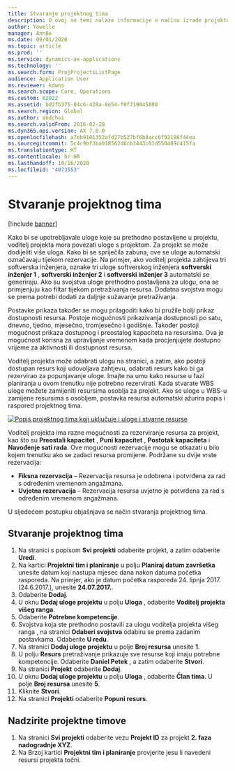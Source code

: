 ```yaml
---
title: Stvaranje projektnog tima
description: U ovoj se temi nalaze informacije o načinu izrade projektnih timova i upravljanja njima.
author: Yowelle
manager: AnnBe
ms.date: 09/01/2020
ms.topic: article
ms.prod: ''
ms.service: dynamics-ax-applications
ms.technology: ''
ms.search.form: ProjProjectsListPage
audience: Application User
ms.reviewer: kdwns
ms.search.scope: Core, Operations
ms.custom: 82022
ms.assetid: bd2fb375-84c6-428a-8e54-f0f719045898
ms.search.region: Global
ms.author: andchoi
ms.search.validFrom: 2016-02-28
ms.dyn365.ops.version: AX 7.0.0
ms.openlocfilehash: a7eb9101352afd27b527bf6b8acc6f92198f44ea
ms.sourcegitcommit: 5c4c9bf3ba018562d6cb3443c01d550489c415fa
ms.translationtype: HT
ms.contentlocale: hr-HR
ms.lasthandoff: 10/16/2020
ms.locfileid: "4073553"
---
```

# <a name="create-a-project-team"></a>Stvaranje projektnog tima

[!include [banner](../includes/banner.md)]

Kako bi se upotrebljavale uloge koje su prethodno postavljene u projektu, voditelj projekta mora povezati uloge s projektom. Za projekt se može dodijeliti više uloga. Kako bi se spriječila zabuna, ove se uloge automatski označavaju tijekom rezervacije. Na primjer, ako voditelj projekta zahtijeva tri softverska inženjera, oznake tri uloge softverskog inženjera **softverski inženjer 1** , **softverski inženjer 2** i **softverski inženjer 3** automatski se generiraju. Ako su svojstva uloge prethodno postavljena za ulogu, ona se primjenjuju kao filtar tijekom pretraživanja resursa. Dodatna svojstva mogu se prema potrebi dodati za daljnje sužavanje pretraživanja.

Postavke prikaza također se mogu prilagoditi kako bi pružile bolji prikaz dostupnosti resursa. Postoje mogućnosti prikazivanja dostupnosti po satu, dnevno, tjedno, mjesečno, tromjesečno i godišnje. Također postoji mogućnost prikaza dostupnog i preostalog kapaciteta na resursima. Ova je mogućnost korisna za upravljanje vremenom kada procjenjujete dostupno vrijeme za aktivnosti ili dostupnost resursa.

Voditelj projekta može odabrati ulogu na stranici, a zatim, ako postoji dostupan resurs koji udovoljava zahtjevu, odabrati resurs kako bi ga rezervirao za popunjavanje uloge. Imajte na umu kako resurse u fazi planiranja u ovom trenutku nije potrebno rezervirati. Kada stvarate WBS uloge možete zamijeniti resursima osoblja za projekt. Ako se uloge u WBS-u zamijene resursima s osobljem, postavka resursa automatski ažurira popis i raspored projektnog tima.

[![Popis projektnog tima koji uključuje i uloge i stvarne resurse](./media/projectresourcing03-1024x368.jpg)](./media/projectresourcing03.jpg) 

Voditelj projekta ima razne mogućnosti za rezerviranje resursa za projekt, kao što su **Preostali kapacitet** , **Puni kapacitet** , **Postotak kapaciteta** i **Navođenje sati rada**. Ove mogućnosti rezervacije mogu se otkazati u bilo kojem trenutku ako se zadaci resursa promijene. Podržane su dvije vrste rezervacija:

- **Fiksna rezervacija** – Rezervacija resursa je odobrena i potvrđena za rad s određenim vremenom angažmana.
- **Uvjetna rezervacija** – Rezervacija resursa uvjetno je potvrđena za rad s određenim vremenom angažmana.

U sljedećem postupku objašnjava se način stvaranja projektnog tima.

## <a name="create-a-project-team"></a>Stvaranje projektnog tima

1. Na stranici s popisom **Svi projekti** odaberite projekt, a zatim odaberite **Uredi**.
2. Na kartici **Projektni tim i planiranje** u polju **Planiraj datum završetka** unesite datum koji nastupa mjesec dana nakon datuma početka rasporeda. Na primjer, ako je datum početka rasporeda 24. lipnja 2017. (24.6.2017.), unesite **24.07.2017.**.
3. Odaberite **Dodaj**.
4. U oknu **Dodaj uloge projektu** u polju **Uloga** , odaberite **Voditelj projekta višeg ranga**.
5. Odaberite **Potrebne kompetencije**.
6. Svojstva koja ste prethodno postavili za ulogu voditelja projekta višeg ranga , na stranici **Odaberi svojstva** odabiru se prema zadanim postavkama. Odaberite **U redu**.
7. Na stranici **Dodaj uloge projektu** u polje **Broj resursa** unesite **1**.
8. U polju **Resurs** pretraživanje prikazuje sve resurse koji imaju potrebne kompetencije. Odaberite **Daniel Petek** , a zatim odaberite **Stvori**.
9. Na stranici **Projekt** odaberite **Dodaj**.
10. U oknu **Dodaj uloge projektu** u polju **Uloga** , odaberite **Član tima**. U polje **Broj resursa** unesite **5**.
11. Kliknite **Stvori**.
12. Na stranici **Projekti** odaberite **Popuni resurs**.

## <a name="monitor-project-teams"></a>Nadzirite projektne timove
1. Na stranici **Svi projekti** odaberite vezu **Projekt ID** za projekt **2. faza nadogradnje XYZ**.
2. Na Brzoj kartici **Projektni tim i planiranje** provjerite jesu li navedeni resursi projekta točni.
